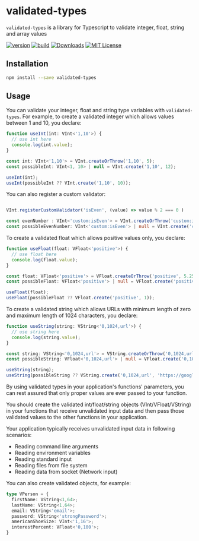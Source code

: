 # validated-types

`validated-types` is a library for Typescript to validate integer, float, string and array values

[![version][version-badge]][package]
[![build][build]][circleci]
[![Downloads][downloads]][package]
[![MIT License][license-badge]][license]

## Installation

```bash
npm install --save validated-types
```

## Usage

You can validate your integer, float and string type variables with `validated-types`.
For example, to create a validated integer which allows values between 1 and 10, you declare:

```ts
function useInt(int: VInt<'1,10'>) {
  // use int here
  console.log(int.value);
}

const int: VInt<'1,10'> = VInt.createOrThrow('1,10', 5);
const possibleInt: VInt<1, 10> | null = VInt.create('1,10', 12);

useInt(int);
useInt(possibleInt ?? VInt.create('1,10', 10));
```

You can also register a custom validator:
```ts

VInt.registerCustomValidator('isEven', (value) => value % 2 === 0 )

const evenNumber : VInt<'custom:isEven'> = VInt.createOrThrow('custom:isEven', 2);
const possibleEvenNumber: VInt<'custom:isEven'> | null = VInt.create('custom:isEven', 1);
```

To create a validated float which allows positive values only, you declare:

```ts
function useFloat(float: VFloat<'positive'>) {
  // use float here
  console.log(float.value);
}

const float: VFloat<'positive'> = VFloat.createOrThrow('positive', 5.25);
const possibleFloat: VFloat<'positive'> | null = VFloat.create('positive', -5.25);

useFloat(float);
useFloat(possibleFloat ?? VFloat.create('positive', 1));
```

To create a validated string which allows URLs with minimum length of zero and maximum length of 1024 characters, you declare:

```ts
function useString(string: VString<'0,1024,url'>) {
  // use string here
  console.log(string.value);
}

const string: VString<'0,1024,url'> = VString.createOrThrow('0,1024,url', 'https://www.mydomain.com');
const possibleString: VFloat<'0,1024,url'> | null = VFloat.create('0,1024,url', 'invalid URL');

useString(string);
useString(possibleString ?? VString.create('0,1024,url', 'https://google.com'));
```

By using validated types in your application's functions' parameters, you can rest assured that only proper values are ever passed to your function.

You should create the validated int/float/string objects (VInt/VFloat/VString) in your functions that receive unvalidated input data and then pass those validated values to the other functions in your application.

Your application typically receives unvalidated input data in following scenarios:
* Reading command line arguments
* Reading environment variables
* Reading standard input
* Reading files from file system
* Reading data from socket (Network input)

You can also create validated objects, for example:
```ts
type VPerson = {
  firstName: VString<1,64>;
  lastName: VString<1,64>;
  email: VString<'email'>;
  password: VString<'strongPassword'>;
  americanShoeSize: VInt<'1,16'>;
  interestPercent: VFloat<'0,100'>;
}
```

[license-badge]: https://img.shields.io/badge/license-MIT-green
[license]: https://github.com/pksilen/validated-types/blob/master/LICENSE
[version-badge]: https://img.shields.io/npm/v/validated-types.svg?style=flat-square
[package]: https://www.npmjs.com/package/validated-types
[downloads]: https://img.shields.io/npm/dm/validated-types
[build]: https://img.shields.io/circleci/project/github/pksilen/validated-types/master.svg?style=flat-square
[circleci]: https://circleci.com/gh/pksilen/validated-types/tree/master
